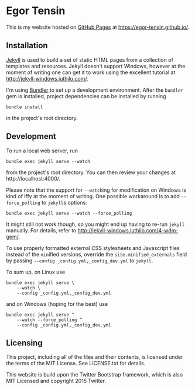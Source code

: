 # Egor Tensin

This is my website hosted on [GitHub Pages](https://pages.github.com) at https://egor-tensin.github.io/.

## Installation

[Jekyll](http://jekyllrb.com/) is used to build a set of static HTML pages from a collection of templates and resources.
Jekyll doesn't support Windows, however at the moment of writing one can get it to work using the excellent tutorial at http://jekyll-windows.juthilo.com/.

I'm using [Bundler](http://bundler.io/) to set up a development environment.
After the `bundler` gem is installed, project dependencies can be installed by running

    bundle install

in the project's root directory.

## Development

To run a local web server, run

    bundle exec jekyll serve --watch

from the project's root directory.
You can then review your changes at http://localhost:4000/.

Please note that the support for `--watch`ing for modification on Windows is kind of iffy at the moment of writing.
One possible workaround is to add `--force_polling` to `jekyll`s options:

    bundle exec jekyll serve --watch --force_polling

It might still not work though, so you might end up having to re-run `jekyll` manually.
For details, refer to http://jekyll-windows.juthilo.com/4-wdm-gem/.

To use properly formatted external CSS stylesheets and Javascript files instead of the `min`ified versions, override the `site.minified_externals` field by passing `--config _config.yml,_config_dev.yml` to `jekyll`.

To sum up, on Linux use

    bundle exec jekyll serve \
        --watch \
        --config _config.yml,_config_dev.yml

and on Windows (hoping for the best) use

    bundle exec jekyll serve ^
        --watch --force_polling ^
        --config _config.yml,_config_dev.yml

## Licensing

This project, including all of the files and their contents, is licensed under the terms of the MIT License.
See LICENSE.txt for details.

This website is build upon the Twitter Bootstrap framework, which is also MIT Licensed and copyright 2015 Twitter.
